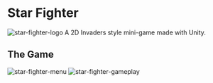 # Star Fighter
![star-fighter-logo](https://user-images.githubusercontent.com/73944749/176432729-9eb6cd81-6602-4fd3-9e8d-1e078c832d36.png)
A 2D Invaders style mini-game made with Unity.

## The Game
![star-fighter-menu](https://user-images.githubusercontent.com/73944749/176428589-6eb54174-1c38-45f4-a062-5a2d58b28cfb.gif)
![star-fighter-gameplay](https://user-images.githubusercontent.com/73944749/176429001-48b46b41-259d-4f47-b413-ef9594db491f.gif)
